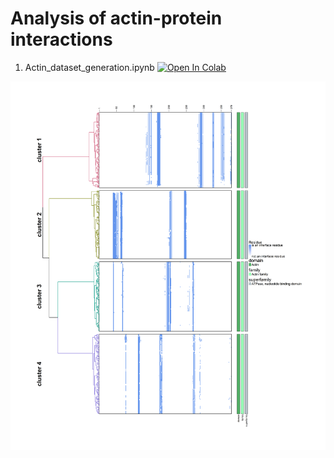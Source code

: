 # Analysis of actin-protein interactions
1. Actin_dataset_generation.ipynb [![Open In Colab](https://colab.research.google.com/assets/colab-badge.svg)](https://github.com/omkargolatkar/actin_analysis/blob/main/Actin_dataset_generation.ipynb)


![alt text](https://github.com/omgol411/actin_analysis/blob/main/actin_filaments_actin_actin.png)
